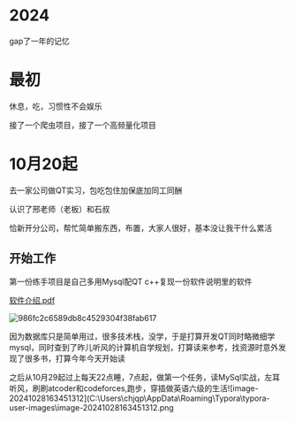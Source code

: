 # 2024

gap了一年的记忆



# 最初

休息，吃，习惯性不会娱乐

接了一个爬虫项目，接了一个高频量化项目



# 10月20起

去一家公司做QT实习，包吃包住加保底加同工同酬

认识了邢老师（老板）和石叔

恰新开分公司，帮忙简单搬东西，布置，大家人很好，基本没让我干什么累活



## 开始工作

第一份练手项目是自己多用Mysql配QT c++复现一份软件说明里的软件

 [软件介绍.pdf](..\软件介绍.pdf) 



![986fc2c6589db8c4529304f38fab617](https://cdn.jsdelivr.net/gh/chjqp/passaggeimage@masterhttps://cdn.jsdelivr.net/gh/chjqp/passaggeimage@master/202410281643184.png)

因为数据库只是简单用过，很多技术栈，没学，于是打算开发QT同时略微细学mysql，同时查到了昨儿听风的计算机自学规划，打算读来参考，找资源时意外发现了很多书，打算今年今天开始读





之后从10月29起过上每天22点睡，7点起，做第一个任务，读MySql实战，左耳听风，刷刷atcoder和codeforces,跑步，穿插做英语六级的生活![image-20241028163451312](C:\Users\chjqp\AppData\Roaming\Typora\typora-user-images\image-20241028163451312.png
